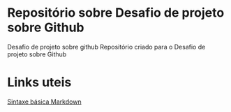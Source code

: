 # Repositório sobre Desafio de projeto sobre Github
Desafio de projeto sobre github
Repositório criado para o Desafio de projeto sobre Github
# Links uteis
[Sintaxe básica Markdown](https://www.markdownguide.org/)

